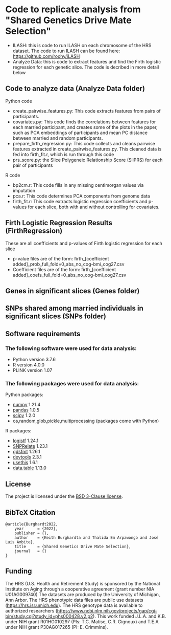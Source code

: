 # Code to replicate analysis from "Shared Genetics Drive Mate Selection"

- ILASH: this is code to run ILASH on each chromosome of the HRS dataset. The code to run ILASH can be found here: https://github.com/roohy/iLASH
- Analyze Data: this is code to extract features and find the Firth logistic regression for each genetic slice. The code is decribed in more detail below

## Code to analyze data (Analyze Data folder)
Python code
- create_pairwise_features.py: This code extracts features from pairs of participants.
- covariates.py: This code finds the correlations between features for each married participant, and creates some of the plots in the paper, such as PCA embeddings of participants and mean PC distance between married and random participants.
- prepare_firth_regression.py: This code collects and cleans pairwise features extracted in create_pairwise_features.py. This cleaned data is fed into firth_fit.r, which is run through this code
- prs_score.py: the Slice Polygeneic Relationship Score (SliPRS) for each pair of participants

R code
- bp2cm.r: This code fills in any missing centimorgan values via imputation
- pca.r: This code determines PCA components from genome data
- firth_fit.r: This code extracts logistic regression coefficients and p-values for each slice, both with and without controlling for covariates. 


## Firth Logistic Regression Results (FirthRegression)
These are all coefficients and p-values of Firth logistic regression for each slice

- p-value files are of the form: firth_[coefficient added]_prob_full_fold=0_abs_no_cog-bmi_cog27.csv
- Coefficient files are of the form: firth_[coefficient added]_coefs_full_fold=0_abs_no_cog-bmi_cog27.csv

## Genes in significant slices (Genes folder)

## SNPs shared among married individuals in significant slices (SNPs folder)
## Software requirements

### The following software were used for data analysis:
- Python version 3.7.6 
- R version 4.0.0
- PLINK version 1.07

### The following packages were used for data analysis: 
Python packages:
- [numpy](https://numpy.org/) 1.21.4
- [pandas](https://pandas.pydata.org/) 1.0.5
- [scipy](https://scipy.org/) 1.2.0
- os,random,glob,pickle,multiprocessing (packages come with Python)

R packages:
- [logistf](https://cran.r-project.org/web/packages/logistf/index.html) 1.24.1
- [SNPRelate](http://www.bioconductor.org/packages/release/bioc/html/SNPRelate.html) 1.23.1
- [gdsfmt](https://bioconductor.org/packages/release/bioc/html/gdsfmt.html) 1.26.1
- [devtools](https://www.r-project.org/nosvn/pandoc/devtools.html) 2.3.1
- [usethis](https://cran.r-project.org/web/packages/usethis/index.html) 1.6.1  
- [data.table](https://rdatatable.gitlab.io/data.table/) 1.13.0 




## License

The project is licensed under the [BSD 3-Clause license](https://github.com/pysal/spaghetti/blob/main/LICENSE.txt).


## BibTeX Citation
```
@article{Burghardt2022,
    year      = {2022},
    publisher = {},
    author    = {Keith Burghardta and Thalida Em Arpawongb and José Luis Ambite},
    title     = {Shared Genetics Drive Mate Selection},
    journal   = {}
}
```


## Funding
The HRS (U.S. Health and Retirement Study) is sponsored by the National Institute on Aging through a cooperative agreement (grant number NIA U01AG009740) The datasets are produced by the University of Michigan, Ann Arbor. The HRS phenotypic data files are public use datasets (https://hrs.isr.umich.edu). The HRS genotype data is available to authorized researchers (https://www.ncbi.nlm.nih.gov/projects/gap/cgi-bin/study.cgi?study_id=phs000428.v2.p2). This work funded J.L.A. and K.B. under NIH grant R01HG010297 (PIs: T.C. Matise, C.R. Gignoux) and T.E.A under NIH grant P30AG017265 (PI: E. Crimmins).
